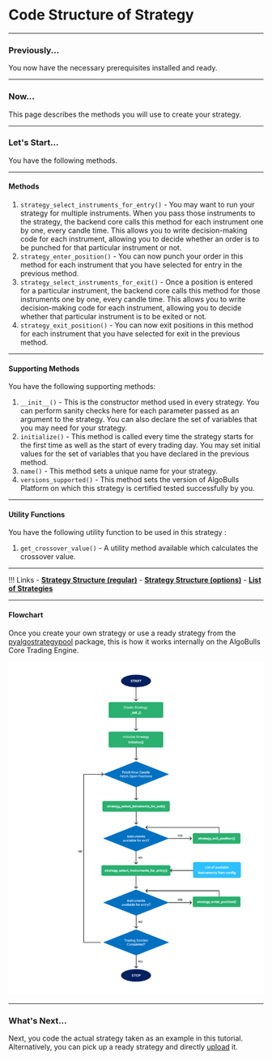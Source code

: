# Code Structure of Strategy

---

### **Previously...**
You now have the necessary prerequisites installed and ready.

---

### **Now...**
This page describes the methods you will use to create your strategy.

---

### **Let's Start...**
You have the following methods.

---

#### Methods

1. `strategy_select_instruments_for_entry()` - You may want to run your strategy for multiple instruments. When you pass those instruments to the strategy, 
the backend core calls this method for each instrument one by one, every candle time. This allows you to write decision-making code for each instrument, 
allowing you to decide whether an order is to be punched for that particular instrument or not.
2. `strategy_enter_position()` - You can now punch your order in this method for each instrument that you have selected for entry in the previous method.
3. `strategy_select_instruments_for_exit()` - Once a position is entered for a particular instrument, the backend core calls this method for those 
instruments one by one, every candle time. This allows you to write decision-making code for each instrument, allowing you to decide whether that 
particular instrument is to be exited or not.
4. `strategy_exit_position()` - You can now exit positions in this method for each instrument that you have selected for exit in the previous method.

---
#### Supporting Methods

You have the following supporting methods:

1. `__init__()` - This is the constructor method used in every strategy. You can perform sanity checks here for each parameter passed as an argument to the strategy.
You can also declare the set of variables that you may need for your strategy.   
2. `initialize()` - This method is called every time the strategy starts for the first time as well as the start of every trading day. 
You may set initial values for the set of variables that you have declared in the previous method. 
3. `name()` - This method sets a unique name for your strategy.
4. `versions_supported()` - This method sets the version of AlgoBulls Platform on which this strategy is certified tested successfully by you.

---
#### Utility Functions

You have the following utility function to be used in this strategy :

1. `get_crossover_value()` - A utility method available which calculates the crossover value. 

---

!!! Links
    - **[Strategy Structure (regular)](../strategies/common_regular_strategy.md)**
    - **[Strategy Structure (options)](../strategies/common_options_strategy.md)**
    - **[List of Strategies](../strategies/index.md)**


---
#### Flowchart

Once you create your own strategy or use a ready strategy from the [pyalgostrategypool](https://github.com/algobulls/pyalgostrategypool) package, this is how it works internally on the AlgoBulls Core Trading Engine.

![Flowchart](flowchart.png "How does a Strategy work")

---
### **What's Next...**

Next, you code the actual strategy taken as an example in this tutorial. Alternatively, you can pick up a ready strategy and directly [upload](upload.md) it.
